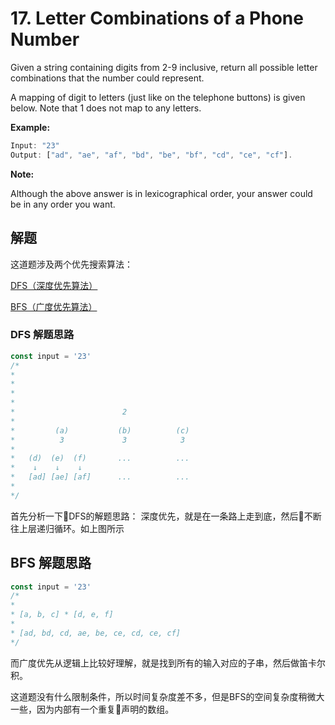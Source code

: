 # 17. Letter Combinations of a Phone Number

Given a string containing digits from 2-9 inclusive, return all possible letter combinations that the number could represent.

A mapping of digit to letters (just like on the telephone buttons) is given below. Note that 1 does not map to any letters.

**Example:**

```js
Input: "23"
Output: ["ad", "ae", "af", "bd", "be", "bf", "cd", "ce", "cf"].
```

**Note:**

Although the above answer is in lexicographical order, your answer could be in any order you want.

## 解题

这道题涉及两个优先搜索算法：

[DFS（深度优先算法）](https://blog.csdn.net/raphealguo/article/details/7560918)

[BFS（广度优先算法）](https://blog.csdn.net/raphealguo/article/details/7523411)

### DFS 解题思路

```js
const input = '23'
/*
*
*
*
*
*                        2
*
*         (a)           (b)          (c)
*          3             3            3
*
*   (d)  (e)  (f)       ...          ...
*    ↓    ↓    ↓
*   [ad] [ae] [af]      ...          ...
*
*/
```

首先分析一下DFS的解题思路：
深度优先，就是在一条路上走到底，然后不断往上层递归循环。如上图所示

## BFS 解题思路

```js
const input = '23'
/*
*
* [a, b, c] * [d, e, f]
*
* [ad, bd, cd, ae, be, ce, cd, ce, cf]
*/
```

而广度优先从逻辑上比较好理解，就是找到所有的输入对应的子串，然后做笛卡尔积。

这道题没有什么限制条件，所以时间复杂度差不多，但是BFS的空间复杂度稍微大一些，因为内部有一个重复声明的数组。